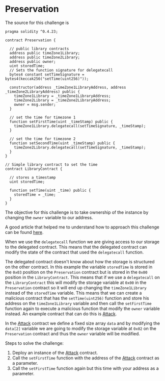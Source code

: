 # Preservation

The source for this challenge is

```
pragma solidity ^0.4.23;

contract Preservation {

  // public library contracts
  address public timeZone1Library;
  address public timeZone2Library;
  address public owner;
  uint storedTime;
  // Sets the function signature for delegatecall
  bytes4 constant setTimeSignature = bytes4(keccak256("setTime(uint256)"));

  constructor(address _timeZone1LibraryAddress, address _timeZone2LibraryAddress) public {
    timeZone1Library = _timeZone1LibraryAddress;
    timeZone2Library = _timeZone2LibraryAddress;
    owner = msg.sender;
  }

  // set the time for timezone 1
  function setFirstTime(uint _timeStamp) public {
    timeZone1Library.delegatecall(setTimeSignature, _timeStamp);
  }

  // set the time for timezone 2
  function setSecondTime(uint _timeStamp) public {
    timeZone2Library.delegatecall(setTimeSignature, _timeStamp);
  }
}

// Simple library contract to set the time
contract LibraryContract {

  // stores a timestamp
  uint storedTime;

  function setTime(uint _time) public {
    storedTime = _time;
  }
}
```

The objective for this challenge is to take ownership
of the instance by changing the `owner` variable to
our address.

A good article that helped me to understand how to
approach this challenge can be found
[here](https://blog.zeppelinos.org/parity-wallet-hack-reloaded/).

When we use the `delegatecall` function we are giving
access to our storage to the delegated contract. This
means that the delegated contract can modify the state
of the contract that used the `delegatecall` function.

The delegated contract doesn't know about how the storage
is structured on the other contract. In this example
the variable `storedTime` is stored in the `0x03` position
on the `Preservation` contract but is stored in the `0x00`
position in the `LibraryContract`. This means that if
we use a `delegatecall` on the `LibraryContract` this
will modify the storage variable at `0x00` in the
`Preservation` contract so it will end up changing
the `timeZone1Library` instead of the `storedTime` variable.
This means that we can create a malicious contract that
has the `setTime(uint256)` function and store his address on the
`timeZone1Library` variable and then call the `setFirstTime` function
again to execute a malicious function that modify the
`owner` variable instead. An example contract that can do
this is [Attack](Attack.sol).

In the [Attack](Attack.sol) contract we define a fixed
size array `data` and by modifying the `data[2]` variable we
are going to modify the storage variable at `0x02` on
the `Preservation` contract and thus the `owner` variable
will be modified.

Steps to solve the challenge:

1) Deploy an instance of the [Attack](Attack.sol) contract.
2) Call the `setFirstTime` function with the address of the
[Attack](Attack.sol) contract as a parameter.
3) Call the `setFirstTime` function again but this time with
your address as a parameter.